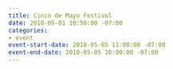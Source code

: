```yaml
---
title: Cinco de Mayo Festival
date: 2018-05-01 10:50:00 -07:00
categories:
- event
event-start-date: 2018-05-05 11:00:00 -07:00
event-end-date: 2018-05-05 16:00:00 -07:00
---
```


